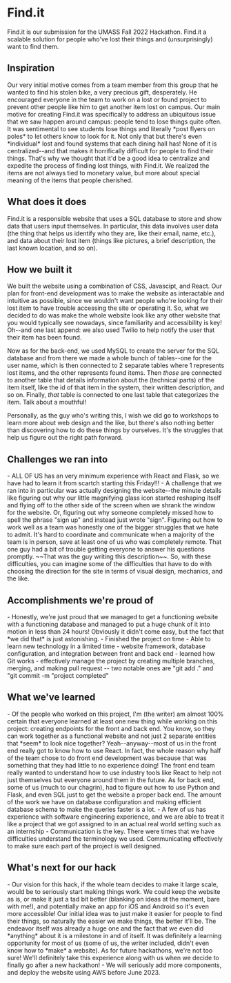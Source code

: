 <h1> Find.it </h1>
Find.it is our submission for the UMASS Fall 2022 Hackathon. Find.it a scalable solution for people who've lost their things and (unsurprisingly) want to find them. 

<h2> Inspiration </h2>
  Our very initial motive comes from a team member from this group that he wanted to find his stolen bike, a very precious gift, desperately. He encouraged everyone in the team to work on a lost or found project to prevent other people like him to get another item lost on campus. Our main motive for creating Find.it was specifically to address an ubiquitous issue that we saw happen around campus: people tend to lose things quite often. It was sentimental to see students lose things and literally *post flyers on poles* to let others know to look for it. Not only that but there's even *individual* lost and found systems that each dining hall has! None of it is centralized--and that makes it horrifically difficult for people to find their things. That's why we thought that it'd be a good idea to centralize and expedite the process of finding lost things, with Find.it. We realized the items are not always tied to monetary value, but more about special meaning of the items that people cherished. 
  
<h2> What does it does </h2>
  Find.it is a responsible website that uses a SQL database to store and show data that users input themselves. In particular, this data involves user data (the thing that helps us identify who they are, like their email, name, etc.), and data about their lost item (things like pictures, a brief description, the last known location, and so on). 
  
<h2> How we built it </h2>
  We built the website using a combination of CSS, Javascipt, and React. Our plan for front-end development was to make the website as interactable and intuitive as possible, since we wouldn't want people who're looking for their lost item to have trouble accessing the site or operating it. So, what we decided to do was make the whole website look like any other website that you would typically see nowadays, since familiarity and accessibility is key! Oh--and one last append: we also used Twilio to help notify the user that their item has been found.
  
  Now as for the back-end, we used MySQL to create the server for the SQL database and from there we made a whole bunch of tables--one for the user name, which is then connected to 2 separate tables where 1 represents lost items, and the other represents found items. Then *those* are connected to another table that details information about the (technical parts) of the item itself, like the id of that item in the system, their written description, and so on. Finally, *that* table is connected to one last table that categorizes the item. Talk about a mouthful!
  
  Personally, as the guy who's writing this, I wish we did go to workshops to learn more about web design and the like, but there's also nothing better than discovering how to do these things by ourselves. It's the struggles that help us figure out the right path forward.
  
<h2> Challenges we ran into </h2>
    - ALL OF US has an very minimum experience with React and Flask, so we have had to learn it from scartch starting this Friday!!!
    - A challenge that we ran into in particular was actually designing the website--the minute details like figuring out why our little magnifying glass icon started reshaping itself and flying off to the other side of the screen when we shrank the window for the website. Or, figuring out why someone completely missed how to spell the phrase "sign up" and instead just wrote "sign". Figuring out how to work well as a team was honestly one of the bigger struggles that we hate to admit. It's hard to coordinate and communicate when a majority of the team is in person, save at least one of us who was completely remote. That one guy had a bit of trouble getting everyone to answer his questions promptly. ~~That was the guy writing this description~~. So, with these difficulties, you can imagine some of the difficulties that have to do with choosing the direction for the site in terms of visual design, mechanics, and the like. 

<h2> Accomplishments we're proud of </h2>
  - Honestly, we're just proud that we managed to get a functioning website with a functioning database and managed to put a huge chunk of it into motion in less than 24 hours! Obviously it didn't come easy, but the fact that *we did that* is just astonishing. 
  - Finished the project on time
  - Able to learn new technology in a limited time 
    - website framework, database configuration, and integration between front and back end
  - learned how Git works
    - effectively manage the project by creating multiple branches, merging, and making pull request -- two notable ones are "git add ." and "git commit -m "project completed"

<h2> What we've learned </h2>
  - Of the people who worked on this project, I'm (the writer) am almost 100% certain that everyone learned at least one new thing while working on this project: creating endpoints for the front and back end. You know, so they can work together as a functional website and not just 2 separate entities that *seem* to look nice together? Yeah--anyway--most of us in the front end really got to know how to use React. In fact, the whole reason why half of the team chose to do front end development was because that was something that they had little to no experience doing! The front end team really wanted to understand how to use industry tools like React to help not just themselves but everyone around them in the future. As for back end, some of us (much to our chagrin), had to figure out how to use Python and Flask, and even SQL just to get the website a proper back end. The amount of the work we have on database configuration and making efficient database schema to make the queries faster is a lot.
  -  A few of us has experience with software engineering experience, and we are able to treat it like a project that we got assigned to in an actual real world setting such as an internship 
  - Communication is the key. There were times that we have difficulties understand the terminology we used. Communicating effectively to make sure each part of the project is well designed. 

<h2> What's next for our hack </h2>
  - Our vision for this hack, if the whole team decides to make it large scale, would be to seriously start making things work. We could keep the website as is, or make it just a tad bit better (blanking on ideas at the moment, bare with me!), and potentially make an app for iOS and Android so it's even more accessible! Our initial idea was to just make it easier for people to find their things, so naturally the easier we make things, the better it'll be. The endeavor itself was already a huge one and the fact that we even did *anything* about it is a milestone in and of itself. It was definitely a learning opportunity for most of us (some of us, the writer included, didn't even know how to *make* a website). As for future hackathons, we're not too sure! We'll definitely take this experience along with us when we decide to finally go after a new hackathon!
  - We will seriously add more components, and deploy the website using AWS before June 2023.


